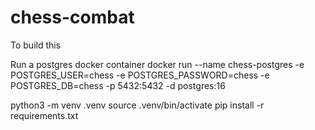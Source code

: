 # chess-combat



To build this


Run a postgres docker container
docker run --name chess-postgres -e POSTGRES_USER=chess -e POSTGRES_PASSWORD=chess -e POSTGRES_DB=chess -p 5432:5432 -d postgres:16


python3 -m venv .venv
source .venv/bin/activate
pip install -r requirements.txt